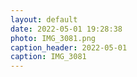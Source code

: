 ```yaml
---
layout: default
date: 2022-05-01 19:28:38
photo: IMG_3081.png
caption_header: 2022-05-01
caption: IMG_3081
---
```

